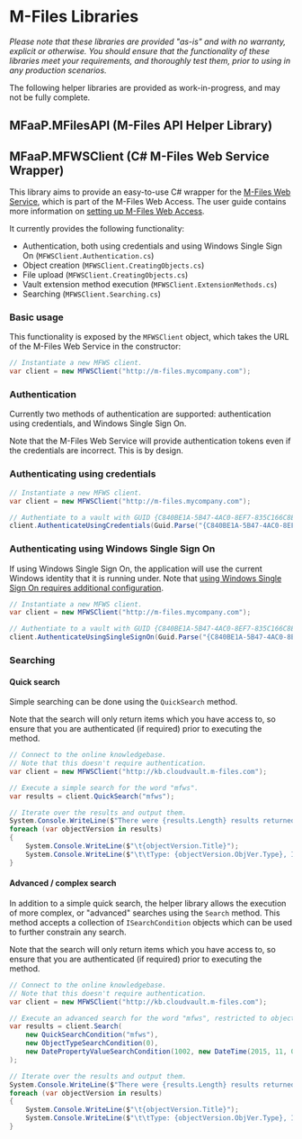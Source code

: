 # M-Files Libraries

*Please note that these libraries are provided "as-is" and with no warranty, explicit or otherwise.  You should ensure that the functionality of these libraries meet your requirements, and thoroughly test them, prior to using in any production scenarios.*

The following helper libraries are provided as work-in-progress, and may not be fully complete.

## MFaaP.MFilesAPI (M-Files API Helper Library)



## MFaaP.MFWSClient (C# M-Files Web Service Wrapper)

This library aims to provide an easy-to-use C# wrapper for the [M-Files Web Service](http://www.m-files.com/MFWS/), which is part of the M-Files Web Access.  The user guide contains more information on [setting up M-Files Web Access](http://www.m-files.com/user-guide/latest/eng/#Configure_M-Files_Web_Access.html).

It currently provides the following functionality:

* Authentication, both using credentials and using Windows Single Sign On (`MFWSClient.Authentication.cs`)
* Object creation (`MFWSClient.CreatingObjects.cs`)
* File upload (`MFWSClient.CreatingObjects.cs`)
* Vault extension method execution (`MFWSClient.ExtensionMethods.cs`)
* Searching (`MFWSClient.Searching.cs`)

### Basic usage

This functionality is exposed by the `MFWSClient` object, which takes the URL of the M-Files Web Service in the constructor:

```csharp
// Instantiate a new MFWS client.
var client = new MFWSClient("http://m-files.mycompany.com");
```

### Authentication

Currently two methods of authentication are supported: authentication using credentials, and Windows Single Sign On.

Note that the M-Files Web Service will provide authentication tokens even if the credentials are incorrect.  This is by design.

### Authenticating using credentials

```csharp
// Instantiate a new MFWS client.
var client = new MFWSClient("http://m-files.mycompany.com");

// Authentiate to a vault with GUID {C840BE1A-5B47-4AC0-8EF7-835C166C8E24} (clear credentials).
client.AuthenticateUsingCredentials(Guid.Parse("{C840BE1A-5B47-4AC0-8EF7-835C166C8E24}"), "MyUsername", "MyPassword")
```

### Authenticating using Windows Single Sign On

If using Windows Single Sign On, the application will use the current Windows identity that it is running under.  Note that [using Windows Single Sign On requires additional configuration](https://partners.cloudvault.m-files.com/Default.aspx?#CE7643CB-C9BB-4536-8187-707DB78EAF2A/object/75F59ED5-CC7F-4A0A-90D5-0F582D26E884/latest).

```csharp
// Instantiate a new MFWS client.
var client = new MFWSClient("http://m-files.mycompany.com");

// Authentiate to a vault with GUID {C840BE1A-5B47-4AC0-8EF7-835C166C8E24} (clear credentials).
client.AuthenticateUsingSingleSignOn(Guid.Parse("{C840BE1A-5B47-4AC0-8EF7-835C166C8E24}"))
```

### Searching

#### Quick search

Simple searching can be done using the `QuickSearch` method.

Note that the search will only return items which you have access to, so ensure that you are authenticated (if required) prior to executing the method.

```csharp
// Connect to the online knowledgebase.
// Note that this doesn't require authentication.
var client = new MFWSClient("http://kb.cloudvault.m-files.com");

// Execute a simple search for the word "mfws".
var results = client.QuickSearch("mfws");

// Iterate over the results and output them.
System.Console.WriteLine($"There were {results.Length} results returned.");
foreach (var objectVersion in results)
{
	System.Console.WriteLine($"\t{objectVersion.Title}");
	System.Console.WriteLine($"\t\tType: {objectVersion.ObjVer.Type}, ID: {objectVersion.ObjVer.ID}");
}
```

#### Advanced / complex search

In addition to a simple quick search, the helper library allows the execution of more complex, or "advanced" searches using the `Search` method.  This method accepts a collection of `ISearchCondition` objects which can be used to further constrain any search.

Note that the search will only return items which you have access to, so ensure that you are authenticated (if required) prior to executing the method.

```csharp
// Connect to the online knowledgebase.
// Note that this doesn't require authentication.
var client = new MFWSClient("http://kb.cloudvault.m-files.com");

// Execute an advanced search for the word "mfws", restricted to object type 0 (documents), which have a Document Date (property 1002) greater than 2015-11-01.
var results = client.Search(
	new QuickSearchCondition("mfws"),
	new ObjectTypeSearchCondition(0),
	new DatePropertyValueSearchCondition(1002, new DateTime(2015, 11, 01), SearchConditionOperators.GreaterThan)
);

// Iterate over the results and output them.
System.Console.WriteLine($"There were {results.Length} results returned.");
foreach (var objectVersion in results)
{
	System.Console.WriteLine($"\t{objectVersion.Title}");
	System.Console.WriteLine($"\t\tType: {objectVersion.ObjVer.Type}, ID: {objectVersion.ObjVer.ID}");
}
```
